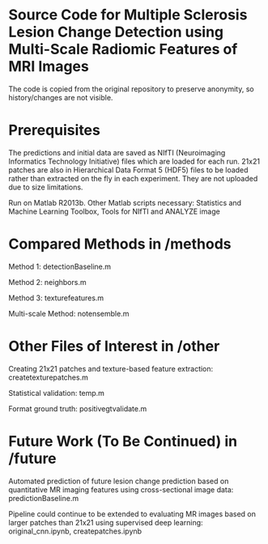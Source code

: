# Source Code for Multiple Sclerosis Lesion Change Detection using Multi-Scale Radiomic Features of MRI Images

The code is copied from the original repository to preserve anonymity, so history/changes are not visible.

# Prerequisites

The predictions and initial data are saved as NIfTI (Neuroimaging Informatics Technology Initiative) files which are loaded for each run. 21x21 patches are also in Hierarchical Data Format 5 (HDF5) files to be loaded rather than extracted on the fly in each experiment. They are not uploaded due to size limitations.

Run on Matlab R2013b. Other Matlab scripts necessary: Statistics and Machine Learning Toolbox, Tools for NIfTI and ANALYZE image

# Compared Methods in /methods

Method 1: detectionBaseline.m

Method 2: neighbors.m

Method 3: texturefeatures.m

Multi-scale Method: notensemble.m

# Other Files of Interest in /other

Creating 21x21 patches and texture-based feature extraction: createtexturepatches.m

Statistical validation: temp.m

Format ground truth: positivegtvalidate.m

# Future Work (To Be Continued) in /future

Automated prediction of future lesion change prediction based on quantitative MR imaging features using cross-sectional image data: predictionBaseline.m

Pipeline could continue to be extended to evaluating MR images based on larger patches than 21x21 using supervised deep learning: original_cnn.ipynb, createpatches.ipynb
